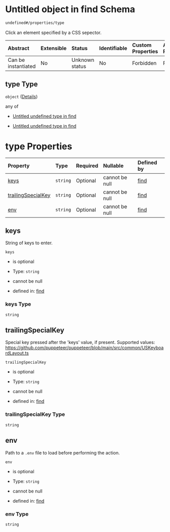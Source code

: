 # Untitled object in find Schema

```txt
undefined#/properties/type
```

Click an element specified by a CSS sepector.

| Abstract            | Extensible | Status         | Identifiable | Custom Properties | Additional Properties | Access Restrictions | Defined In                                                           |
| :------------------ | :--------- | :------------- | :----------- | :---------------- | :-------------------- | :------------------ | :------------------------------------------------------------------- |
| Can be instantiated | No         | Unknown status | No           | Forbidden         | Forbidden             | none                | [find\_v1.schema.json\*](find_v1.schema.json "open original schema") |

## type Type

`object` ([Details](find_v1-properties-type.md))

any of

*   [Untitled undefined type in find](find_v1-properties-type-anyof-0.md "check type definition")

*   [Untitled undefined type in find](find_v1-properties-type-anyof-1.md "check type definition")

# type Properties

| Property                                  | Type     | Required | Nullable       | Defined by                                                                                                                  |
| :---------------------------------------- | :------- | :------- | :------------- | :-------------------------------------------------------------------------------------------------------------------------- |
| [keys](#keys)                             | `string` | Optional | cannot be null | [find](find_v1-properties-type-properties-keys.md "undefined#/properties/type/properties/keys")                             |
| [trailingSpecialKey](#trailingspecialkey) | `string` | Optional | cannot be null | [find](find_v1-properties-type-properties-trailingspecialkey.md "undefined#/properties/type/properties/trailingSpecialKey") |
| [env](#env)                               | `string` | Optional | cannot be null | [find](find_v1-properties-type-properties-env.md "undefined#/properties/type/properties/env")                               |

## keys

String of keys to enter.

`keys`

*   is optional

*   Type: `string`

*   cannot be null

*   defined in: [find](find_v1-properties-type-properties-keys.md "undefined#/properties/type/properties/keys")

### keys Type

`string`

## trailingSpecialKey

Special key pressed after the 'keys' value, if present. Supported values: <https://github.com/puppeteer/puppeteer/blob/main/src/common/USKeyboardLayout.ts>

`trailingSpecialKey`

*   is optional

*   Type: `string`

*   cannot be null

*   defined in: [find](find_v1-properties-type-properties-trailingspecialkey.md "undefined#/properties/type/properties/trailingSpecialKey")

### trailingSpecialKey Type

`string`

## env

Path to a `.env` file to load before performing the action.

`env`

*   is optional

*   Type: `string`

*   cannot be null

*   defined in: [find](find_v1-properties-type-properties-env.md "undefined#/properties/type/properties/env")

### env Type

`string`
